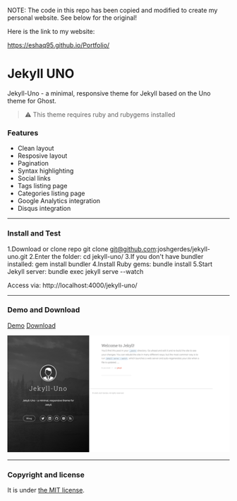 NOTE: 
The code in this repo has been copied and modified to create my personal website. 
See below for the original!

Here is the link to my website:

https://eshaq95.github.io/Portfolio/



# Jekyll UNO


Jekyll-Uno - a minimal, responsive theme for Jekyll based on the Uno theme for Ghost.

> :warning:
  This theme requires ruby and rubygems installed

### Features

* Clean layout
* Resposive layout
* Pagination
* Syntax highlighting
* Social links
* Tags listing page
* Categories listing page
* Google Analytics integration
* Disqus integration

---

### Install and Test

1.Download or clone repo git clone git@github.com:joshgerdes/jekyll-uno.git
2.Enter the folder: cd jekyll-uno/
3.If you don't have bundler installed: gem install bundler
4.Install Ruby gems: bundle install
5.Start Jekyll server: bundle exec jekyll serve --watch

Access via: http://localhost:4000/jekyll-uno/

---

### Demo and Download

[Demo](http://joshgerdes.com/jekyll-uno/)
[Download](https://github.com/joshgerdes/jekyll-uno/archive/master.zip)

![Jekyll uno - free Jekyll theme](/screenshot.png)

---

### Copyright and license

It is under [the MIT license](/LICENSE).
